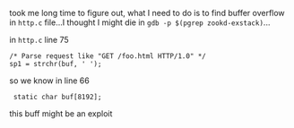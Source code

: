 took me long time to figure out, what I need to do is to find buffer overflow in `http.c` file...I thought I might die in `gdb -p $(pgrep zookd-exstack)`...

in `http.c` line 75
```
/* Parse request like "GET /foo.html HTTP/1.0" */
sp1 = strchr(buf, ' ');
```

so we know in line 66
```
 static char buf[8192]; 
```
this buff might be an exploit